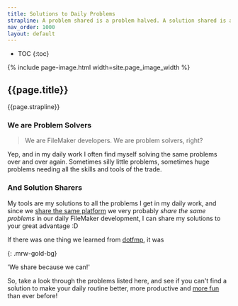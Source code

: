 ```yaml
---
title: Solutions to Daily Problems
strapline: A problem shared is a problem halved. A solution shared is a solution squared!
nav_order: 1000
layout: default
---
```

- TOC
{:toc}

{% include page-image.html width=site.page_image_width %}

## {{page.title}}

{{page.strapline}}

### We are Problem Solvers

> We are FileMaker developers. We are problem solvers, right?

Yep, and in my daily work I often find myself solving the same problems over and over again. Sometimes silly little problems, sometimes huge problems needing all the skills and tools of the trade.

### And Solution Sharers

My tools are my solutions to all the problems I get in my daily work, and since we [share the same platform](claris-filemaker.html) we very probably *share the same problems* in our daily FileMaker development, I can share my solutions to your great advantage :D

If there was one thing we learned from [dotfmp](https://www.youtube.com/channel/UCpvtoyie8-1vZd7pW-wEICA/videos), it was

{: .mrw-gold-bg}

'We share because we can!'

So, take a look through the problems listed here, and see if you can't find a solution to make your daily routine better, more productive and [more fun](why-mrwatsons-tools.html#fun) than ever before!
